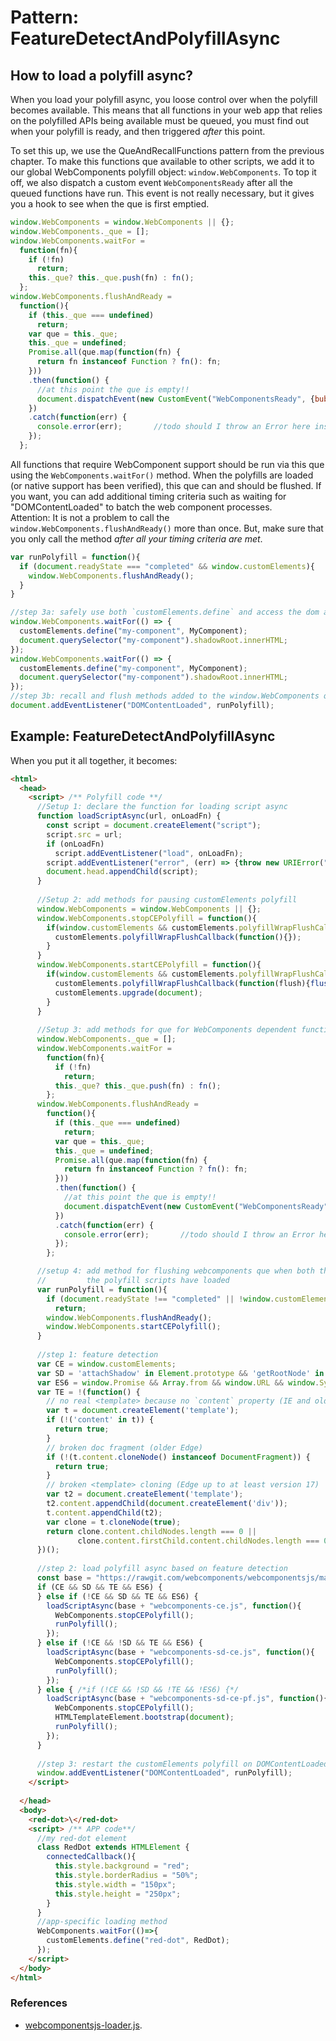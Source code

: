# Pattern: FeatureDetectAndPolyfillAsync

## How to load a polyfill async?
When you load your polyfill async, you loose control over when the polyfill becomes available.
This means that all functions in your web app that relies on
the polyfilled APIs being available must be queued, you must find out when your polyfill is ready, 
and then triggered *after* this point.

To set this up, we use the QueAndRecallFunctions pattern from the previous chapter.
To make this functions que available to other scripts, 
we add it to our global WebComponents polyfill object: `window.WebComponents`.
To top it off, we also dispatch a custom event `WebComponentsReady` after all the 
queued functions have run. This event is not really necessary, but 
it gives you a hook to see when the que is first emptied.

```javascript
window.WebComponents = window.WebComponents || {};
window.WebComponents._que = [];
window.WebComponents.waitFor = 
  function(fn){
    if (!fn)
      return;
    this._que? this._que.push(fn) : fn();
  };
window.WebComponents.flushAndReady = 
  function(){
    if (this._que === undefined)
      return;
    var que = this._que;
    this._que = undefined;
    Promise.all(que.map(function(fn) {
      return fn instanceof Function ? fn(): fn;
    }))
    .then(function() {
      //at this point the que is empty!!
      document.dispatchEvent(new CustomEvent("WebComponentsReady", {bubbles: true}));
    })
    .catch(function(err) {
      console.error(err);       //todo should I throw an Error here instead?
    });
  };
```

All functions that require WebComponent support should be run via this que using 
the `WebComponents.waitFor()` method.
When the polyfills are loaded (or native support has been verified),
this que can and should be flushed.
If you want, you can add additional timing criteria such as waiting for "DOMContentLoaded"
to batch the web component processes.  
Attention: It is not a problem to call the `window.WebComponents.flushAndReady()` more than once.
But, make sure that you only call the method *after all your timing criteria are met*.

```javascript
var runPolyfill = function(){
  if (document.readyState === "completed" && window.customElements){
    window.WebComponents.flushAndReady();
  }
}

//step 3a: safely use both `customElements.define` and access the dom and shadowDom.
window.WebComponents.waitFor(() => {
  customElements.define("my-component", MyComponent);
  document.querySelector("my-component").shadowRoot.innerHTML;
});
window.WebComponents.waitFor(() => {
  customElements.define("my-component", MyComponent);
  document.querySelector("my-component").shadowRoot.innerHTML;
});
//step 3b: recall and flush methods added to the window.WebComponents que at the time of your choosing.
document.addEventListener("DOMContentLoaded", runPolyfill);
```

## Example: FeatureDetectAndPolyfillAsync
When you put it all together, it becomes:

```html
<html>
  <head>                        
    <script> /** Polyfill code **/
      //Setup 1: declare the function for loading script async
      function loadScriptAsync(url, onLoadFn) {
        const script = document.createElement("script");
        script.src = url;
        if (onLoadFn)
          script.addEventListener("load", onLoadFn);
        script.addEventListener("error", (err) => {throw new URIError("The script " + url + " didn't load correctly.");});
        document.head.appendChild(script);
      }
      
      //Setup 2: add methods for pausing customElements polyfill
      window.WebComponents = window.WebComponents || {};
      window.WebComponents.stopCEPolyfill = function(){
        if(window.customElements && customElements.polyfillWrapFlushCallback){
          customElements.polyfillWrapFlushCallback(function(){});
        }
      }
      window.WebComponents.startCEPolyfill = function(){
        if(window.customElements && customElements.polyfillWrapFlushCallback){
          customElements.polyfillWrapFlushCallback(function(flush){flush();});
          customElements.upgrade(document);                                     
        }
      }
      
      //Setup 3: add methods for que for WebComponents dependent functions
      window.WebComponents._que = [];
      window.WebComponents.waitFor = 
        function(fn){
          if (!fn)
            return;
          this._que? this._que.push(fn) : fn();                                              
        };
      window.WebComponents.flushAndReady = 
        function(){
          if (this._que === undefined)
            return;
          var que = this._que;
          this._que = undefined;
          Promise.all(que.map(function(fn) {
            return fn instanceof Function ? fn(): fn;
          }))
          .then(function() {
            //at this point the que is empty!!
            document.dispatchEvent(new CustomEvent("WebComponentsReady", {bubbles: true}));
          })
          .catch(function(err) {
            console.error(err);       //todo should I throw an Error here instead?
          });
        };

      //setup 4: add method for flushing webcomponents que when both the DOMContentLoaded and 
      //         the polyfill scripts have loaded
      var runPolyfill = function(){
        if (document.readyState !== "completed" || !window.customElements)
          return;
        window.WebComponents.flushAndReady();
        window.WebComponents.startCEPolyfill();
      }
      
      //step 1: feature detection
      var CE = window.customElements; 
      var SD = 'attachShadow' in Element.prototype && 'getRootNode' in Element.prototype;
      var ES6 = window.Promise && Array.from && window.URL && window.Symbol;
      var TE = !(function() {
        // no real <template> because no `content` property (IE and older browsers)
        var t = document.createElement('template');
        if (!('content' in t)) {
          return true;
        }
        // broken doc fragment (older Edge)
        if (!(t.content.cloneNode() instanceof DocumentFragment)) {
          return true;
        }
        // broken <template> cloning (Edge up to at least version 17)
        var t2 = document.createElement('template');
        t2.content.appendChild(document.createElement('div'));
        t.content.appendChild(t2);
        var clone = t.cloneNode(true);
        return clone.content.childNodes.length === 0 || 
               clone.content.firstChild.content.childNodes.length === 0;
      })();
      
      //step 2: load polyfill async based on feature detection
      const base = "https://rawgit.com/webcomponents/webcomponentsjs/master/bundles/";
      if (CE && SD && TE && ES6) {                                          
      } else if (!CE && SD && TE && ES6) {                                                   
        loadScriptAsync(base + "webcomponents-ce.js", function(){    
          WebComponents.stopCEPolyfill();
          runPolyfill();
        });    
      } else if (!CE && !SD && TE && ES6) {                                                  
        loadScriptAsync(base + "webcomponents-sd-ce.js", function(){
          WebComponents.stopCEPolyfill();
          runPolyfill();
        });    
      } else { /*if (!CE && !SD && !TE && !ES6) {*/                                          
        loadScriptAsync(base + "webcomponents-sd-ce-pf.js", function(){
          WebComponents.stopCEPolyfill();
          HTMLTemplateElement.bootstrap(document); 
          runPolyfill();
        });
      }
      
      //step 3: restart the customElements polyfill on DOMContentLoaded
      window.addEventListener("DOMContentLoaded", runPolyfill);
    </script>
    
  </head>
  <body>
    <red-dot>\</red-dot>
    <script> /** APP code**/
      //my red-dot element
      class RedDot extends HTMLElement {
        connectedCallback(){
          this.style.background = "red";
          this.style.borderRadius = "50%";
          this.style.width = "150px";
          this.style.height = "250px";
        }
      }
      //app-specific loading method
      WebComponents.waitFor(()=>{
        customElements.define("red-dot", RedDot);
      });
    </script>
  </body>
</html>
```

### References
* [webcomponentsjs-loader.js](https://github.com/webcomponents/webcomponentsjs/blob/master/webcomponents-loader.js).